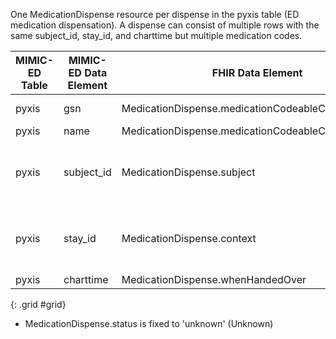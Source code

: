 One MedicationDispense resource per dispense in the pyxis table (ED medication dispensation). A dispense can consist of multiple rows with the same subject_id, stay_id, and charttime but multiple medication codes. 

|MIMIC-ED Table|MIMIC-ED Data Element|FHIR Data Element|FHIR Profile|Notes| 
|---|---|---|---|---|
|pyxis|gsn|MedicationDispense.medicationCodeableConcept.coding|MimicMedicationDispenseED|MIMIC code system|
|pyxis|name|MedicationDispense.medicationCodeableConcept.text|MimicMedicationDispenseED||
|pyxis|subject_id|MedicationDispense.subject|MimicMedicationDispenseED|Links to a MimicPatient with corresponding identifier|
|pyxis|stay_id|MedicationDispense.context|MimicMedicationDispenseED|Links to a MimicEncounter with corresponding identifier|
|pyxis|charttime|MedicationDispense.whenHandedOver|MimicMedicationDispenseED||
{: .grid #grid}

* MedicationDispense.status is fixed to 'unknown' (Unknown)
